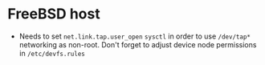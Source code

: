 FreeBSD host
============

- Needs to set `net.link.tap.user_open` `sysctl` in order to use `/dev/tap*` networking as non-root.
Don't forget to adjust device node permissions in `/etc/devfs.rules`


